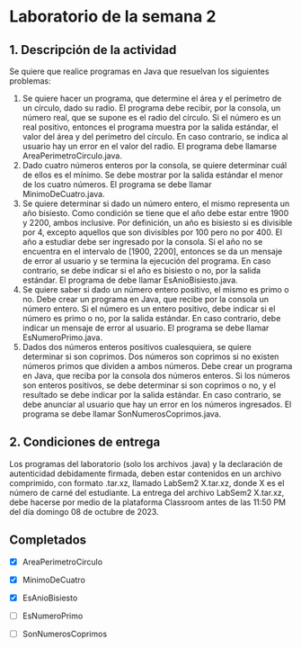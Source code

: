 # Laboratorio de la semana 2

## 1. Descripción de la actividad

Se quiere que realice programas en Java que resuelvan los siguientes problemas:

1. Se quiere hacer un programa, que determine el área y el perímetro de un círculo, dado su radio. El programa debe recibir, por la consola, un número real, que se supone es el radio del círculo. Si el número es un real positivo, entonces el programa muestra por la salida estándar, el valor del área y del perímetro del círculo. En caso contrario, se indica al usuario hay un error en el valor del radio. El programa debe llamarse AreaPerimetroCirculo.java.
2. Dado cuatro números enteros por la consola, se quiere determinar cuál de ellos es el mínimo. Se debe mostrar por la salida estándar el menor de los cuatro números. El programa se debe llamar MinimoDeCuatro.java.
3. Se quiere determinar si dado un número entero, el mismo representa un año bisiesto. Como condición se tiene que el año debe estar entre 1900 y 2200, ambos inclusive. Por definición, un año es bisiesto si es divisible por 4, excepto aquellos que son divisibles por 100 pero no por 400. El año a estudiar debe ser ingresado por la consola. Si el año no se encuentra en el intervalo de [1900, 2200], entonces se da un mensaje de error al usuario y se termina la ejecución del programa. En caso contrario, se debe indicar si el año es bisiesto o no, por la salida estándar. El programa de debe llamar EsAnioBisiesto.java.
4. Se quiere saber si dado un número entero positivo, el mismo es primo o no. Debe crear un programa en Java, que recibe por la consola un número entero. Si el número es un entero positivo, debe indicar si el número es primo o no, por la salida estándar. En caso contrario, debe indicar un mensaje de error al usuario. El programa se debe llamar EsNumeroPrimo.java.
5. Dados dos números enteros positivos cualesquiera, se quiere determinar si son coprimos. Dos números son coprimos si no existen números primos que dividen a ambos números. Debe crear un programa en Java, que reciba por la consola dos números enteros. Si los números son enteros positivos, se debe determinar si son coprimos o no, y el resultado se debe indicar por la salida estándar. En caso contrario, se debe anunciar al usuario que hay un error en los números ingresados. El programa se debe llamar SonNumerosCoprimos.java.

## 2. Condiciones de entrega

Los programas del laboratorio (solo los archivos .java) y la declaración de autenticidad debidamente firmada, deben estar contenidos en un archivo comprimido, con formato .tar.xz, llamado LabSem2 X.tar.xz, donde X es el número de carné del estudiante. La entrega del archivo LabSem2 X.tar.xz, debe hacerse por medio de la plataforma Classroom antes de las 11:50 PM del día domingo 08 de octubre de 2023.

## Completados

- [x] AreaPerimetroCirculo
- [X] MinimoDeCuatro
- [x] EsAnioBisiesto
- [ ] EsNumeroPrimo
- [ ] SonNumerosCoprimos

